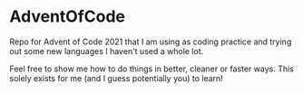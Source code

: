 # AdventOfCode

Repo for Advent of Code 2021 that I am using as coding practice and trying out some new languages I haven't used a whole lot. 

Feel free to show me how to do things in better, cleaner or faster ways. This solely exists for me (and I guess potentially you) to learn! 

